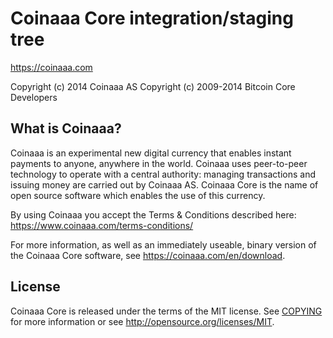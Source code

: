 Coinaaa Core integration/staging tree
=====================================

https://coinaaa.com

Copyright (c) 2014 Coinaaa AS
Copyright (c) 2009-2014 Bitcoin Core Developers

What is Coinaaa?
----------------

Coinaaa is an experimental new digital currency that enables instant payments to
anyone, anywhere in the world. Coinaaa uses peer-to-peer technology to operate
with a central authority: managing transactions and issuing money are carried
out by Coinaaa AS. Coinaaa Core is the name of open source
software which enables the use of this currency. 

By using Coinaaa you accept the Terms & Conditions described here: https://www.coinaaa.com/terms-conditions/

For more information, as well as an immediately useable, binary version of
the Coinaaa Core software, see https://coinaaa.com/en/download.

License
-------

Coinaaa Core is released under the terms of the MIT license. See [COPYING](COPYING) for more
information or see http://opensource.org/licenses/MIT.

